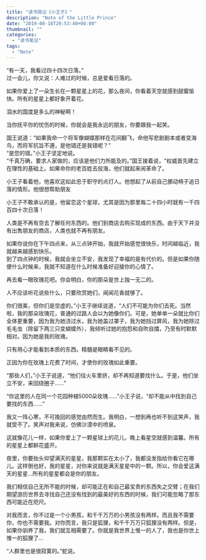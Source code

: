 ```yaml
---
title: "读书简记《小王子》"
description: "Note of the Little Prince"
date: "2019-08-18T20:53:40+08:00"
thumbnail: ""
categories:
  - "读书笔记"
tags:
  - "Note"
---
```


“有一天，我看过四十四次日落。”<br>
过一会儿，你又说：人难过的时候，总是爱看日落的。
<!--more-->
如果你爱上了一朵生长在一颗星星上的花，那么夜间，你看着天空就感到甜蜜愉快。所有的星星上都好象开着花。

泪水的国度是多么的神秘啊！

当你抚平你的忧伤的时候，你就会是我永远的朋友，你要跟我一起笑。

国王说道：“如果我命一个将军像蝴蝶那样在花间翻飞，命他写悲剧剧本或者变海鸟，而将军抗旨不遵，是他错还是我错呢？”<br>
“是您的错。”小王子坚定地说。<br>
“千真万确，要求人家做的，应该是他们力所能及的。”国王接着说，“权威首先建立在理性的基础上。如果命你的老百姓去投海，他们就起来闹革命了。

小王子看着他，他喜欢这如此忠于职守的点灯人。他想起了从前自己挪动椅子追日落的情形。他很想帮助朋友

小王子不敢承认的是，他留恋这个星球，尤其是因为那里每二十四小时就有一千四百四十次日落！

人类是不再有空去了解任何东西的。他们到商店去购买现成的东西。由于天下并没有出售朋友的商店，人类也就不再有朋友。

如果你说你在下午四点来，从三点钟开始，我就开始感觉很快乐，时间越临近，我就越来越感到快乐。<br>
到了四点钟的时候，我就会坐立不安，我发现了幸福的是有代价的。但是如果你随便什么时候来，我就不知道在什么时候准备好迎接你的心情了。

再去看一眼玫瑰花吧。你会明白，你的那朵是世上独一无二的。

人不应该听花说些什么，只要欣赏她们，闻闻花香就够了。

你们很美，但你们是空虚的。”小王子继续说道，“人们不可能为你们去死。当然啦，我的那朵玫瑰花，普通的过路人会以为她像你们。可是，她单单一朵就比你们全体更重要，因为我为她浇过水，我为她盖过罩子，我为她挡过屏风，我为她除过毛毛虫（除留下两三只变蝴蝶外），我倾听过她的抱怨和自吹自擂，乃至有时默默相对。因为她是我的玫瑰。

只有用心才能看到本质的东西。精髓是眼睛看不见的。

正因为你在玫瑰上花费了时间，才使你的玫瑰如此重要。

“那些人们，”小王子说道，“他们往火车里挤，却不再知道要找什么。于是，他们坐立不安，来回绕圈子……”

“你这里的人在同一个花园种植5000朵玫瑰……”小王子说，“却不能从中找到自己要找的东西……”

我又一阵心寒，不可挽回的感觉由然而生。我明白，一想到再也听不到这笑声，我就受不了。笑声对我来说，仿佛沙漠中的喷泉。

这就像花儿一样，如果你爱上了一颗星球上的花儿，晚上看星空就感到温馨。所有的星星上都鲜花盛开。

夜里，你要抬头仰望满天的星星，我那颗实在太小了，我都没发指给你看它在哪儿。这样倒也好，我的星星，对你来说就是满天星星中的一颗。所以，你会爱这满天的星星...所有的星星都会是你的朋友。

我们相信自己无所不能的时候，却可能正在和自己最宝贵的东西失之交臂；在我们期望游历世界去寻找自己还没有找到的最美好的东西的时候，我们可能忽略了那东西可能近在咫尺。

对我而言，你不过是一个小男孩，和千千万万的小男孩没有两样。而且我不需要你，你也不需要我。对你而言，我只是狐狸，和千千万万只狐狸没有两样。但是，如果你驯养了我，我们就互相需要了。你就是我世界上惟一的人了，我也是你世上惟一的狐狸了…

“人群里也是很寂寞的。”蛇说。
